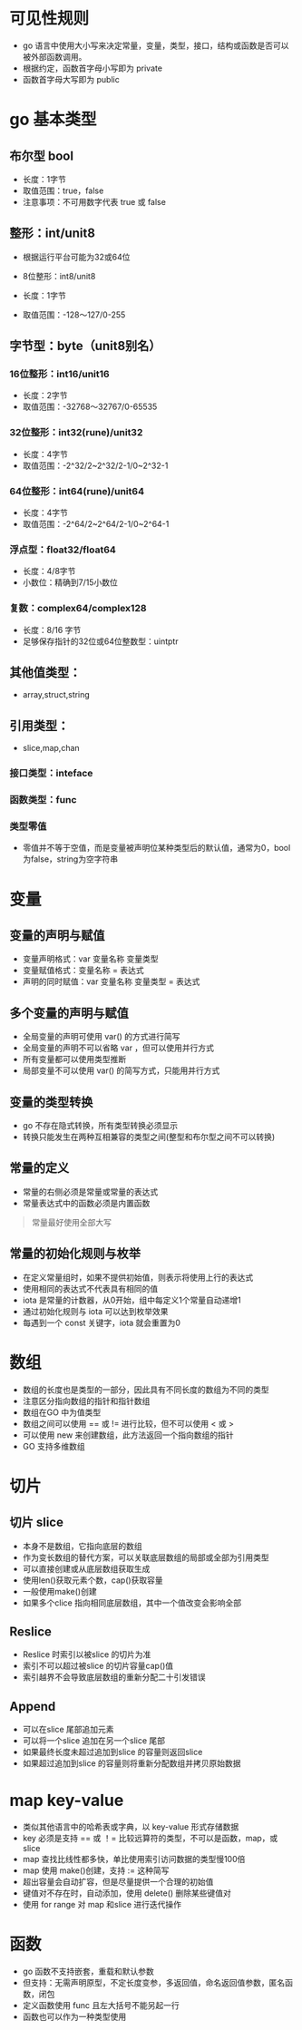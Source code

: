 # 可见性规则

- go 语言中使用大小写来决定常量，变量，类型，接口，结构或函数是否可以被外部函数调用。
- 根据约定，函数首字母小写即为 private
- 函数首字母大写即为 public

# go 基本类型

## 布尔型 bool
- 长度：1字节
- 取值范围：true，false
- 注意事项：不可用数字代表 true 或 false

## 整形：int/unit8
- 根据运行平台可能为32或64位

- 8位整形：int8/unit8
- 长度：1字节
- 取值范围：-128～127/0-255

## 字节型：byte（unit8别名）

### 16位整形：int16/unit16
- 长度：2字节
- 取值范围：-32768～32767/0-65535

### 32位整形：int32(rune)/unit32
- 长度：4字节
- 取值范围：-2^32/2~2^32/2-1/0~2^32-1

### 64位整形：int64(rune)/unit64
- 长度：4字节
- 取值范围：-2^64/2~2^64/2-1/0~2^64-1

### 浮点型：float32/float64
- 长度：4/8字节
- 小数位：精确到7/15小数位

### 复数：complex64/complex128
- 长度：8/16 字节
- 足够保存指针的32位或64位整数型：uintptr

## 其他值类型：
- array,struct,string

## 引用类型：
- slice,map,chan

### 接口类型：inteface

### 函数类型：func

###  类型零值
- 零值并不等于空值，而是变量被声明位某种类型后的默认值，通常为0，bool为false，string为空字符串

# 变量

## 变量的声明与赋值

- 变量声明格式：var 变量名称 变量类型
- 变量赋值格式：变量名称 = 表达式
- 声明的同时赋值：var 变量名称 变量类型 = 表达式

## 多个变量的声明与赋值

- 全局变量的声明可使用 var() 的方式进行简写
- 全局变量的声明不可以省略 var ，但可以使用并行方式
- 所有变量都可以使用类型推断
- 局部变量不可以使用 var() 的简写方式，只能用并行方式

## 变量的类型转换

- go 不存在隐式转换，所有类型转换必须显示
- 转换只能发生在两种互相兼容的类型之间(整型和布尔型之间不可以转换)

## 常量的定义

- 常量的右侧必须是常量或常量的表达式
- 常量表达式中的函数必须是内置函数
> 常量最好使用全部大写

## 常量的初始化规则与枚举
- 在定义常量组时，如果不提供初始值，则表示将使用上行的表达式
- 使用相同的表达式不代表具有相同的值
- iota 是常量的计数器，从0开始，组中每定义1个常量自动递增1
- 通过初始化规则与 iota 可以达到枚举效果
- 每遇到一个 const 关键字，iota 就会重置为0

# 数组

- 数组的长度也是类型的一部分，因此具有不同长度的数组为不同的类型
- 注意区分指向数组的指针和指针数组
- 数组在GO 中为值类型
- 数组之间可以使用 == 或 != 进行比较，但不可以使用 < 或 >
- 可以使用 new 来创建数组，此方法返回一个指向数组的指针
- GO 支持多维数组

# 切片

## 切片 slice
- 本身不是数组，它指向底层的数组
- 作为变长数组的替代方案，可以关联底层数组的局部或全部为引用类型
- 可以直接创建或从底层数组获取生成
- 使用len()获取元素个数，cap()获取容量
- 一般使用make()创建
- 如果多个clice 指向相同底层数组，其中一个值改变会影响全部

## Reslice
- Reslice 时索引以被slice 的切片为准
- 索引不可以超过被slice 的切片容量cap()值
- 索引越界不会导致底层数组的重新分配二十引发错误

## Append
- 可以在slice 尾部追加元素
- 可以将一个slice 追加在另一个slice 尾部
- 如果最终长度未超过追加到slice 的容量则返回slice
- 如果超过追加到slice 的容量则将重新分配数组并拷贝原始数据

# map key-value

- 类似其他语言中的哈希表或字典，以 key-value 形式存储数据
- key 必须是支持 == 或 ！= 比较远算符的类型，不可以是函数，map，或 slice
- map 查找比线性都多快，单比使用索引访问数据的类型慢100倍
- map 使用 make()创建，支持 := 这种简写
- 超出容量会自动扩容，但是尽量提供一个合理的初始值
- 键值对不存在时，自动添加，使用 delete() 删除某些键值对
- 使用 for range 对 map 和slice 进行迭代操作

# 函数
- go 函数不支持嵌套，重载和默认参数
- 但支持：无需声明原型，不定长度变参，多返回值，命名返回值参数，匿名函数，闭包
- 定义函数使用 func 且左大括号不能另起一行
- 函数也可以作为一种类型使用